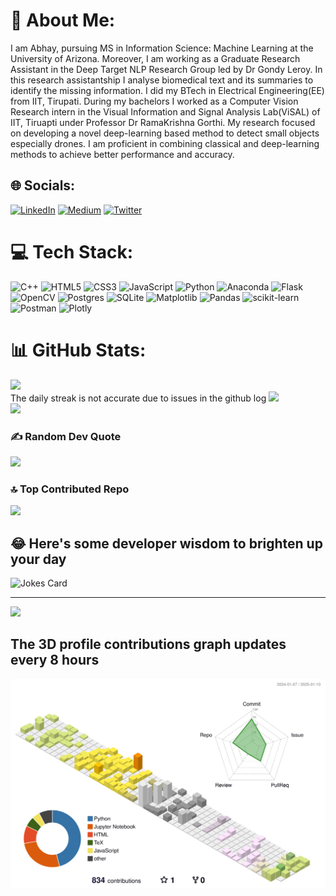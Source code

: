 # 💫 About Me:
I am Abhay, pursuing MS in Information Science: Machine Learning at the University of Arizona. Moreover, I am working as a Graduate Research Assistant in the Deep Target NLP Research Group led by Dr Gondy Leroy. In this research assistantship I analyse biomedical text and its summaries to identify the missing information. I did my BTech in Electrical Engineering(EE) from IIT, Tirupati. During my bachelors I worked as a Computer Vision Research intern in the Visual Information and Signal Analysis Lab(ViSAL) of IIT, Tiruapti under Professor Dr RamaKrishna Gorthi. My research focused on developing a novel deep-learning based method to detect small objects especially drones. I am proficient in combining classical and deep-learning methods to achieve better performance and accuracy.


## 🌐 Socials:
[![LinkedIn](https://img.shields.io/badge/LinkedIn-%230077B5.svg?logo=linkedin&logoColor=white)](https://linkedin.com/in/abhaynandiraju) [![Medium](https://img.shields.io/badge/Medium-12100E?logo=medium&logoColor=white)](https://medium.com/@abhay2001sri) [![Twitter](https://img.shields.io/badge/Twitter-%231DA1F2.svg?logo=Twitter&logoColor=white)](https://twitter.com/capabhay) 

# 💻 Tech Stack:
![C++](https://img.shields.io/badge/c++-%2300599C.svg?style=for-the-badge&logo=c%2B%2B&logoColor=white) ![HTML5](https://img.shields.io/badge/html5-%23E34F26.svg?style=for-the-badge&logo=html5&logoColor=white) ![CSS3](https://img.shields.io/badge/css3-%231572B6.svg?style=for-the-badge&logo=css3&logoColor=white) ![JavaScript](https://img.shields.io/badge/javascript-%23323330.svg?style=for-the-badge&logo=javascript&logoColor=%23F7DF1E) ![Python](https://img.shields.io/badge/python-3670A0?style=for-the-badge&logo=python&logoColor=ffdd54) ![Anaconda](https://img.shields.io/badge/Anaconda-%2344A833.svg?style=for-the-badge&logo=anaconda&logoColor=white) ![Flask](https://img.shields.io/badge/flask-%23000.svg?style=for-the-badge&logo=flask&logoColor=white) ![OpenCV](https://img.shields.io/badge/opencv-%23white.svg?style=for-the-badge&logo=opencv&logoColor=white) ![Postgres](https://img.shields.io/badge/postgres-%23316192.svg?style=for-the-badge&logo=postgresql&logoColor=white) ![SQLite](https://img.shields.io/badge/sqlite-%2307405e.svg?style=for-the-badge&logo=sqlite&logoColor=white) ![Matplotlib](https://img.shields.io/badge/Matplotlib-%23ffffff.svg?style=for-the-badge&logo=Matplotlib&logoColor=black) ![Pandas](https://img.shields.io/badge/pandas-%23150458.svg?style=for-the-badge&logo=pandas&logoColor=white) ![scikit-learn](https://img.shields.io/badge/scikit--learn-%23F7931E.svg?style=for-the-badge&logo=scikit-learn&logoColor=white) ![Postman](https://img.shields.io/badge/Postman-FF6C37?style=for-the-badge&logo=postman&logoColor=white) ![Plotly](https://img.shields.io/badge/Plotly-%233F4F75.svg?style=for-the-badge&logo=plotly&logoColor=white)
# 📊 GitHub Stats:
![](https://github-readme-stats.vercel.app/api?username=srikrish2812&theme=vision-friendly-dark&hide_border=false&include_all_commits=true&count_private=true)<br/>
The daily streak is not accurate due to issues in the github log
![](https://github-readme-streak-stats.herokuapp.com/?user=srikrish2812&theme=vision-friendly-dark&hide_border=false)<br/>
![](https://github-readme-stats.vercel.app/api/top-langs/?username=srikrish2812&theme=vision-friendly-dark&hide_border=false&include_all_commits=true&count_private=true&layout=compact)


### ✍️ Random Dev Quote
![](https://quotes-github-readme.vercel.app/api?type=horizontal&theme=radical)

### 🔝 Top Contributed Repo
![](https://github-contributor-stats.vercel.app/api?username=srikrish2812&limit=5&theme=tokyonight&combine_all_yearly_contributions=true)

<!--### 😂 Random Dev Meme-->
<!--img src='https://randommeme-five.vercel.app/' style="height: 400px;"/-->

## 😂 Here's some developer wisdom to brighten up your day
<!--[![Readme Quotes](https://dev-humor.vercel.app/api?type=horizontal&theme=dark)](https://github.com/piyushsuthar/github-readme-quotes)-->
<!-- Markdown -->
![Jokes Card](https://readme-jokes.vercel.app/api)

---
[![](https://visitcount.itsvg.in/api?id=srikrish2812&icon=5&color=8)](https://visitcount.itsvg.in)
## The 3D profile contributions graph updates every 8 hours
![](./profile-3d-contrib/profile-south-season-animate.svg)
<!-- Proudly created with GPRM ( https://gprm.itsvg.in ) -->
